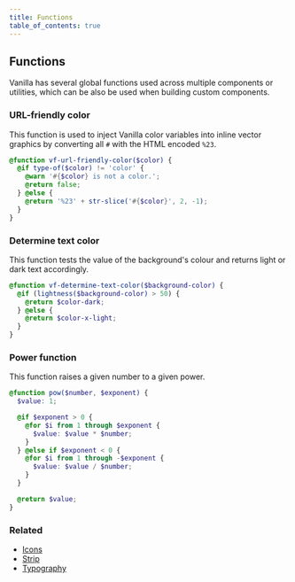 ```yaml
---
title: Functions
table_of_contents: true
---
```


## Functions

Vanilla has several global functions used across multiple components or utilities, which can be also be used when building custom components.


### URL-friendly color

This function is used to inject Vanilla color variables into inline vector graphics by converting all `#` with the HTML encoded `%23`.

``` scss
@function vf-url-friendly-color($color) {
  @if type-of($color) != 'color' {
    @warn '#{$color} is not a color.';
    @return false;
  } @else {
    @return '%23' + str-slice('#{$color}', 2, -1);
  }
}
```

### Determine text color

This function tests the value of the background's colour and returns light or dark text accordingly.

``` scss
@function vf-determine-text-color($background-color) {
  @if (lightness($background-color) > 50) {
    @return $color-dark;
  } @else {
    @return $color-x-light;
  }
}
```

### Power function

This function raises a given number to a given power.

``` scss
@function pow($number, $exponent) {
  $value: 1;

  @if $exponent > 0 {
    @for $i from 1 through $exponent {
      $value: $value * $number;
    }
  } @else if $exponent < 0 {
    @for $i from 1 through -$exponent {
      $value: $value / $number;
    }
  }

  @return $value;
}
```

### Related

* [Icons](/en/patterns/icons)
* [Strip](/en/patterns/strip)
* [Typography](/en/base/typography)
